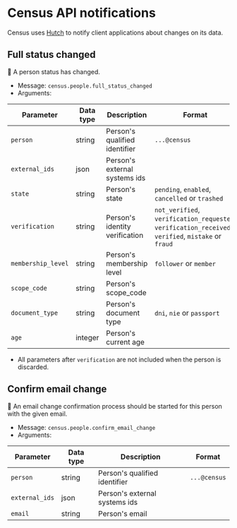 # Census API notifications

Census uses [Hutch](https://github.com/gocardless/hutch) to notify client applications about changes on its data.

## Full status changed
:round_pushpin: A person status has changed.

- Message: `census.people.full_status_changed`
- Arguments:

Parameter                | Data type | Description                    | Format
-------------------------|-----------|--------------------------------|----------------
`person`                 |  string   | Person's qualified identifier  | `...@census`
`external_ids`           |  json     | Person's external systems ids
`state`                  |  string   | Person's state                 | `pending`, `enabled`, `cancelled` or `trashed`
`verification`           |  string   | Person's identity verification | `not_verified`, `verification_requested`, `verification_received`, `verified`, `mistake` or `fraud`
`membership_level`       |  string   | Person's membership level      | `follower` or `member`
`scope_code`             |  string   | Person's scope_code
`document_type`          |  string   | Person's document type         | `dni`, `nie` or `passport`
`age`                    |  integer  | Person's current age

* All parameters after `verification` are not included when the person is discarded.


## Confirm email change
:round_pushpin: An email change confirmation process should be started for this person with the given email.

- Message: `census.people.confirm_email_change`
- Arguments:

Parameter                | Data type | Description                    | Format
-------------------------|-----------|--------------------------------|----------------
`person`                 |  string   | Person's qualified identifier  | `...@census`
`external_ids`           |  json     | Person's external systems ids
`email`                  |  string   | Person's email
